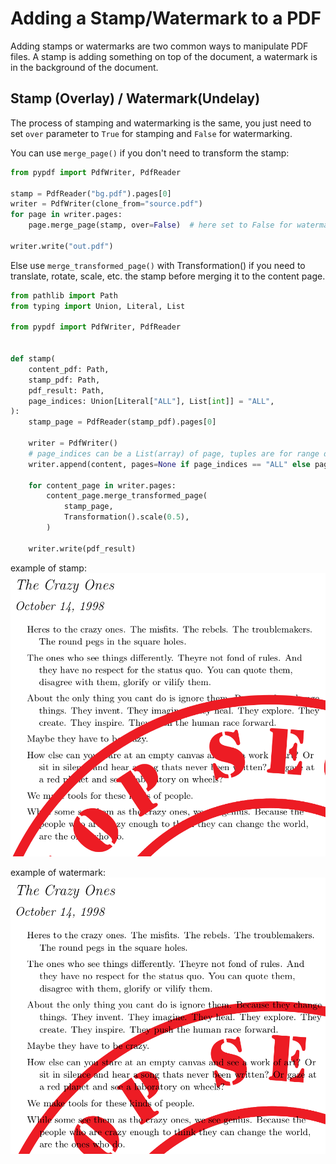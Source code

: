 # Adding a Stamp/Watermark to a PDF

Adding stamps or watermarks are two common ways to manipulate PDF files.
A stamp is adding something on top of the document, a watermark is in the
background of the document.

## Stamp (Overlay) / Watermark(Undelay)

The process of stamping and watermarking is the same, you just need to set `over` parameter to `True` for stamping and `False` for watermarking.

You can use `merge_page()` if you don't need to transform the stamp:
```python
from pypdf import PdfWriter, PdfReader

stamp = PdfReader("bg.pdf").pages[0]
writer = PdfWriter(clone_from="source.pdf")
for page in writer.pages:
    page.merge_page(stamp, over=False)  # here set to False for watermarking

writer.write("out.pdf")
```

Else use `merge_transformed_page()` with Transformation() if you need to translate, rotate, scale, etc. the stamp before merging it to the content page.

```python
from pathlib import Path
from typing import Union, Literal, List

from pypdf import PdfWriter, PdfReader


def stamp(
    content_pdf: Path,
    stamp_pdf: Path,
    pdf_result: Path,
    page_indices: Union[Literal["ALL"], List[int]] = "ALL",
):
    stamp_page = PdfReader(stamp_pdf).pages[0]

    writer = PdfWriter()
    # page_indices can be a List(array) of page, tuples are for range definition
    writer.append(content, pages=None if page_indices == "ALL" else page_indices)

    for content_page in writer.pages:
        content_page.merge_transformed_page(
            stamp_page,
            Transformation().scale(0.5),
        )

    writer.write(pdf_result)
```

example of stamp:
![stamp.png](stamp.png)

example of watermark:
![watermark.png](watermark.png)
